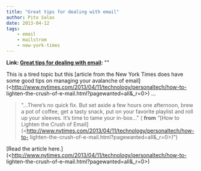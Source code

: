 ```yaml
---
title: "Great tips for dealing with email"
author: Pito Salas
date: 2013-04-12
tags:
    - email
    - mailstrom
    - new-york-times
---
```


**Link: [Great tips for dealing with email](None):** ""



This is a tired topic but this [article from the New York Times does have some
good tips on managing your avalanche of
email](<http://www.nytimes.com/2013/04/11/technology/personaltech/how-to-
lighten-the-crush-of-e-mail.html?pagewanted=all&_r=0>) …

> "…There’s no quick fix. But set aside a few hours one afternoon, brew a pot
> of coffee, get a tasty snack, put on your favorite playlist and roll up your
> sleeves. It’s time to tame your in-box…" ( **from** "[How to Lighten the
> Crush of
> Email](<http://www.nytimes.com/2013/04/11/technology/personaltech/how-to-
> lighten-the-crush-of-e-mail.html?pagewanted=all&_r=0>)")

[Read the article
here.](<http://www.nytimes.com/2013/04/11/technology/personaltech/how-to-
lighten-the-crush-of-e-mail.html?pagewanted=all&_r=0>)


